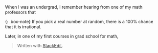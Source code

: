 When I was an undergrad, I remember hearing from one of my math professors that

{: .box-note}
If you pick a real number at random, there is a 100% chance that it is irrational.

Later, in one of my first courses in grad school for math, 


> Written with [StackEdit](https://stackedit.io/).
<!--stackedit_data:
eyJoaXN0b3J5IjpbLTQ5MzM2NjE3MCwtMTE1Nzk4ODIzMiwzMT
c2MDgxMjFdfQ==
-->